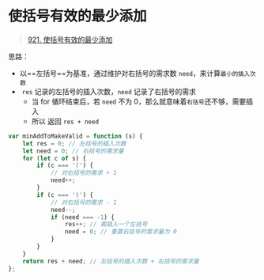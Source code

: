 
# 使括号有效的最少添加


>  [921. 使括号有效的最少添加](https://leetcode.cn/problems/minimum-add-to-make-parentheses-valid/)


思路：
- 以==左括号==为基准，通过维护对右括号的需求数 `need`，来计算`最小的插入次数`
-  `res` 记录的左括号的插入次数，`need` 记录了右括号的需求
	- 当 for 循环结束后，若 `need` 不为 0，那么就意味着`右括号`还不够，需要插入
	- 所以 返回 `res + need`

```javascript
var minAddToMakeValid = function (s) {
    let res = 0; // 左括号的插入次数
    let need = 0; // 右括号的需求量
    for (let c of s) {
        if (c === '(') {
            // 对右括号的需求 + 1
            need++;
        }
        if (c === ')') {
            // 对右括号的需求 - 1
            need--;
            if (need === -1) {
                res++; // 需插入一个左括号
                need = 0; // 重置右括号的需求量为 0
            }
        }
    }
    return res + need; // 左括号的插入次数 + 右括号的需求量
};
```